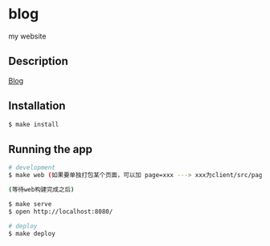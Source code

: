 # blog

my website

## Description

[Blog](http://www.martinqaq.monster/)

## Installation

```bash
$ make install
```

## Running the app

```bash
# development
$ make web (如果要单独打包某个页面，可以加 page=xxx ---> xxx为client/src/pages下面的文件夹名字)

(等待web构建完成之后)

$ make serve
$ open http://localhost:8080/

# deploy
$ make deploy
```
